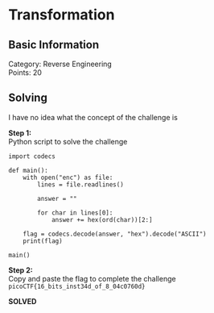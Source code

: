 # Transformation

## Basic Information
Category: Reverse Engineering   
Points: 20  

## Solving
I have no idea what the concept of the challenge is
  
**Step 1:**  
Python script to solve the challenge  
```
import codecs

def main():
	with open("enc") as file: 
		lines = file.readlines()

		answer = ""

		for char in lines[0]:
			answer += hex(ord(char))[2:]

	flag = codecs.decode(answer, "hex").decode("ASCII")  
	print(flag)

main()
```

**Step 2:**   
Copy and paste the flag to complete the challenge  
```picoCTF{16_bits_inst34d_of_8_04c0760d}```  

**SOLVED**  

